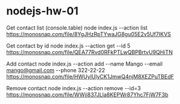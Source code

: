 <h1>nodejs-hw-01</h1>

Get contact list (console.table)
node index.js --action list
https://monosnap.com/file/8YgJHzRpTYwaJG8gu05E2v5Uf7IKVS

Get contact by id
node index.js --action get --id 5
https://monosnap.com/file/QEA77Rvd0RFkPTLwQBPBrtvU9QHiTN

Add contact
node index.js --action add --name Mango --email mango@gmail.com --phone 322-22-22
https://monosnap.com/file/HWUylUlyCK1JmwQ4njM8XEZPuTBEdF

Remove contact
node index.js --action remove --id=3
https://monosnap.com/file/WWji837JLla8KEPWr87Yhc7FjW7F3b
